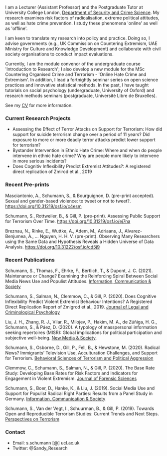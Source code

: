 I am a Lecturer (Assistant Professor) and the Postgraduate Tutor at University College London, [Department of Security and Crime Science](http://www.ucl.ac.uk/jill-dando-institute). My research examines risk factors of radicalisation, extreme political attitudes, as well as hate crime prevention. I study these phenomena 'online' as well as 'offline'. 

I am keen to translate my research into policy and practice. Doing so, I advise governments (e.g., UK Commission on Countering Extremism, UAE Ministry for Culture and Knowledge Development) and collaborate with civil society organisations to conduct impact evaluations.

Currently, I am the module convenor of the undergraduate course 'Introduction to Research'; I also develop a new module for the MSc Countering Organised Crime and Terrorism - 'Online Hate Crime and Extremism'. In addition, I lead a fortnightly seminar series on open science practices and innovative statistical methods. In the past, I have taught tutorials on social psychology (undergraduate, University of Oxford) and research methods seminars (postgraduate, Université Libre de Bruxelles).

See my [CV]() for more information.




### Current Research Projects

* Assessing the Effect of Terror Attacks on Support for Terrorism: How did support for suicide terrorism change over a period of 11 years? Did exposure to more or more deadly terror attacks predict lower support for terrorism?
* Bystander Intervention in Ethnic Hate Crime: Where and when do people intervene in ethnic hate crime? Why are people more likely to intervene in more serious incidents? 
* Does Cognitiv Inflexibility Predict Extremist Attitudes?: A registered direct replication of Zmirod et al., 2019 


### Recent Pre-prints

Masciantonio, A., Schumann, S., & Bourguignon, D. (pre-print accepted). Sexual and gender-based violence: to tweet or not to tweet?. https://doi.org/10.31219/osf.io/c4esm

Schumann, S., Rottweiler, B., & Gill, P. (pre-print). Assessing Public Support for Terrorism Over Time. https://doi.org/10.31219/osf.io/ej7na

Breznau, N., Rinke, E., Wuttke, A., Adem, M., Adriaans, J., Alvarez-Benjumea, A., … Nguyen, H. H. V. (pre-print). Observing Many Researchers using the Same Data and Hypothesis Reveals a Hidden Universe of Data Analysis. https://doi.org/10.31222/osf.io/cd5j9

### Recent Publications

Schumann, S., Thomas, F., Ehrke, F., Bertlich, T., & Dupont, J. C. (2021). Maintenance or Change? Examining the Reinforcing Spiral Between Social Media News Use and Populist Attitudes. [Information, Communication & Society](https://doi.org/10.31219/osf.io/b2yt9)

Schumann, S., Salman, N., Clemmow, C., & Gill, P. (2020). Does Cognitive Inflexibility Predict Violent Extremist Behaviour Intentions? A Registered Direct Replication Report of Zmigrod et al., 2019. [Journal of Legal and Criminological Psychology](https://bpspsychub.onlinelibrary.wiley.com/doi/abs/10.1111/lcrp.12186)

Liu, J. H., Zhang, R. J., Vilar, R., Milojev, P., Hakim, M. A., de Zúñiga, H. G., Schumann, S., & Páez, D. (2020). A typology of masspersonal information seeking repertoires (MISR): Global implications for political participation and subjective well-being. [New Media & Society](https://journals.sagepub.com/doi/full/10.1177/1461444820932556).

Schumann, S., Osborne, D., Gill, P., Fell, B., & Hewstone, M. (2020). Radical News? Immigrants’ Television Use, Acculturation Challenges, and Support for Terrorism. [Behavioral Sciences of Terrorism and Political Aggression](https://www.tandfonline.com/doi/full/10.1080/19434472.2020.1779782)

Clemmow, C., Schumann, S., Salman, N., & Gill, P. (2020). The Base Rate Study: Developing Base Rates for Risk Factors and Indicators for Engagement in Violent Extremism. [Journal of Forensic Sciences](https://onlinelibrary.wiley.com/doi/full/10.1111/1556-4029.14282)

Schumann, S., Boer, D., Hanke, K., & Liu, J. (2019). Social Media Use and Support for Populist Radical Right Parties: Results from a Panel Study in Germany. [Information, Communication & Society](https://www.tandfonline.com/doi/full/10.1080/1369118X.2019.1668455#.XZnMYuuxMSw.twitter)

Schumann, S., Van der Vegt, I., Schuurman, B., & Gill, P. (2019). Towards Open and Reproducible Terrorism Studies: Current Trends and Next Steps. [Perspectives on Terrorism](https://www.universiteitleiden.nl/binaries/content/assets/customsites/perspectives-on-terrorism/2019/issue-5/4--schumann-et-al..pdf)


### Contact
* Email: s.schumann [@] ucl.ac.uk
* Twitter: @Sandy_Research
